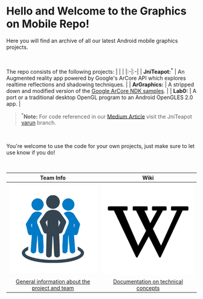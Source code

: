 # Hello and Welcome to the Graphics on Mobile Repo!
Here you will find an archive of all our latest Android mobile graphics projects.

<br>

The repo consists of the following projects:
|  |  |
|:-|:-|
| **JniTeapot:**<sup>*</sup>  | An Augmented reality app powered by Google's ArCore API which explores realtime reflections and shadowing techniques. |
| **ArGraphics:** | A stripped down and modified version of the [Google ArCore NDK samples](https://github.com/google-ar/arcore-android-sdk/tree/master/samples/hello_ar_c). |
| **Lab0:**       | A port or a traditional desktop OpenGL program to an Android OpenGLES 2.0 app. | 
> <sup>*</sup>**Note:** For code referenced in our [Medium Article](https://medium.com/@varunm100/soft-shadows-for-mobile-ar-9e8da2e6f4ba) visit the JniTeapot [varun](tree/varun) branch.


<br>

You're welcome to use the code for your own projects, just make sure to let use know if you do!

<br>

|  Team Info |  Wiki |
|:----------:|:-----:|
|![about]|![tech]|
|[General information about the project and team][about_page]|[Documentation on technical concepts][tech_page]|

[about]: .resources/team.png "Team Info"
<!-- [setup]: https://github.com/CAEN/michigan-covid19-check/blob/dev/public/tools.png "Setup and Install" -->
[tech]: .resources/wiki.png "Wiki"
[about_page]: https://github.com/UM-EECS-441/graphics/wiki/Team-Info
<!-- [setup_page]: https://github.com/CAEN/michigan-covid19-check/wiki/Setup-and-Install) -->
[tech_page]: https://github.com/UM-EECS-441/graphics/wiki
